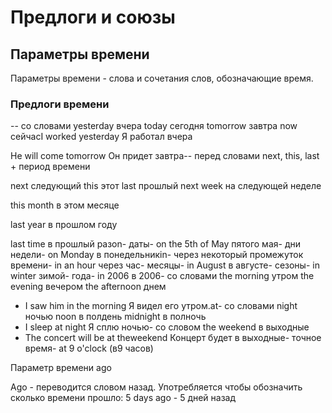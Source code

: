 # Предлоги и союзы

## Параметры времени

Параметры времени - слова и сочетания слов, обозначающие время.

### Предлоги времени

-- со словами
yesterday
вчера
today
сегодня
tomorrow
завтра
now
сейчасI worked yesterday
Я работал вчера

He will come tomorrow
Он придет завтра-- перед словами
next, this, last + период времени


next
следующий
this
этот
last
прошлый
next week
на следующей неделе

this month
в этом месяце

last year
в прошлом году

last time
в прошлый разon- даты- on the 5th of May
пятого мая- дни недели- on Monday
в понедельникin- через некоторый промежуток времени- in an hour
через час- месяцы- in August
в августе- сезоны- in winter
зимой- года- in 2006
в 2006- со словами
the morning
утром
the evening
вечером
the afternoon
днем
- I saw him in the morning
  Я видел его утром.at- со словами
  night
  ночью
  noon
  в полдень
  midnight
  в полночь
- I sleep at night
  Я сплю ночью- со словом
  the weekend
  в выходные
- The concert will be at theweekend
  Концерт будет в выходные- точное время- at 9 o'clock (в9 часов)

Параметр времени ago

Ago - переводится словом назад. Употребляется чтобы обозначить сколько времени прошло: 5 days ago - 5 дней назад
